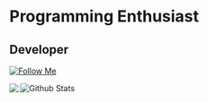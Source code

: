 <h1>Programming Enthusiast</h1>
<h2>Developer</h2>

[![Follow Me](https://img.shields.io/twitter/follow/S7v3nCoder?color=1DA1F2&logo=twitter&style=for-the-badge)](https://twitter.com/S7v3nCoder)


<img src="https://64.media.tumblr.com/bc91fffa1f7f71014fddf10d3d2decbd/tumblr_pkxty5psM71sguk2k_500.gif" align=left> 


<img align="left" alt=" Github Stats" src="https://github-readme-stats.codestackr.vercel.app/api?username=K1ngYP4nda&show_icons=true&hide_border=true" />



